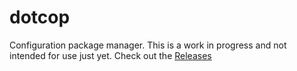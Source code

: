 # dotcop
Configuration package manager. 
This is a work in progress and not intended for use just yet. Check out the [Releases](https://github.com/Aron22563/dotcop/releases)

